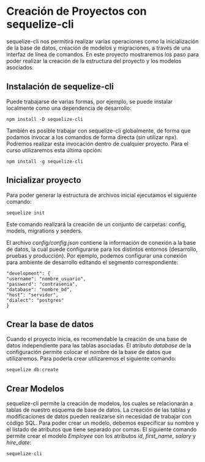 # Creación de Proyectos con sequelize-cli

sequelize-cli nos permitirá realizar varias operaciones como la inicialización de la base de datos, creación de modelos y migraciones, a través de una interfaz de línea de comandos. En este proyecto mostraremos los paso para poder realizar la creación de la estructura del proyecto y los modelos asociados.

## Instalación de sequelize-cli

Puede trabajarse de varias formas, por ejemplo, se puede instalar localmente como una dependencia de desarrollo:

    npm install -D sequelize-cli

También es posible trabajar con sequelize-cli globalmente, de forma que podamos invocar a los comandos de forma directa (sin utilizar npx). Podremos realizar esta invocación dentro de cualquier proyecto. Para el curso utilizaremos esta última opción:

    npm install -g sequelize-cli


## Inicializar proyecto

Para poder generar la estructura de archivos inicial ejecutamos el siguiente comando:

    sequelize init

Este comando realizará la creación de un conjunto de carpetas: config, models, migrations y seeders.

El archivo *config/config.json* contiene la información de conexión a la base de datos, la cual puede configurarse para los distintos entornos (desarrollo, pruebas y producción). Por ejemplo, podemos configurar una conexión para ambiente de desarrollo editando el segmento correspondiente:

    "development": {
    "username": "nombre_usuario",
    "password": "contrasenia",
    "database": "nombre_bd",
    "host": "servidor",
    "dialect": "postgres"
    }

## Crear la base de datos

Cuando el proyecto inicia, es recomendable la creación de una base de datos independiente para las tablas asociadas. El atributo *database* de la configuración permite colocar el nombre de la base de datos que utilizaremos. Para poderla crear utilizaremos el siguiente comando:

    sequelize db:create

## Crear Modelos

sequelize-cli permite la creación de modelos, los cuales se relacionarán a tablas de nuestro esquema de base de datos. La creación de las tablas y modificaciones de datos pueden realizarse sin necesidad de trabajar con código SQL. Para poder crear un modelo, debemos especificar su nombre y el listado de atributos que tiene separado por comas. El siguiente comando permite crear el modelo *Employee* con los atributos *id*, *first_name*, *salary* y *hire_date*:

    sequelize-cli 